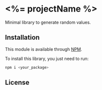 # <%= projectName %>
Minimal library to generate random values.

## Installation
This module is available through [NPM](https://www.npmjs.com/).

To install this library, you just need to run:
```bash
npm i <your_package>
```

## License

